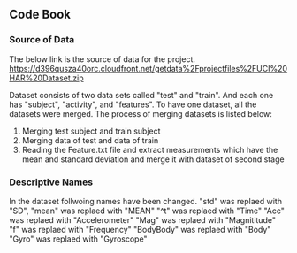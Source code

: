 ## Code Book

### Source of Data
The below link is the source of data for the project.
      https://d396qusza40orc.cloudfront.net/getdata%2Fprojectfiles%2FUCI%20HAR%20Dataset.zip
      
Dataset consists of two data sets called "test" and "train". And each one has "subject", "activity", and "features".
To have one dataset, all the datasets were merged.
The process of merging datasets is listed below:
1. Merging test subject and train subject
2. Merging data of test and data of train
3. Reading the Feature.txt file and extract measurements which have the mean and standard deviation and merge it with dataset of second stage

### Descriptive Names
In the dataset follwoing names have been changed.
"std"       was replaed with        "SD",
"mean"      was replaed with        "MEAN"
"^t"        was replaed with        "Time"
"Acc"       was replaed with        "Accelerometer"
"Mag"       was replaed with        "Magnititude"
"f"         was replaed with        "Frequency"
"BodyBody"  was replaed with        "Body"
"Gyro"      was replaed with        "Gyroscope"
